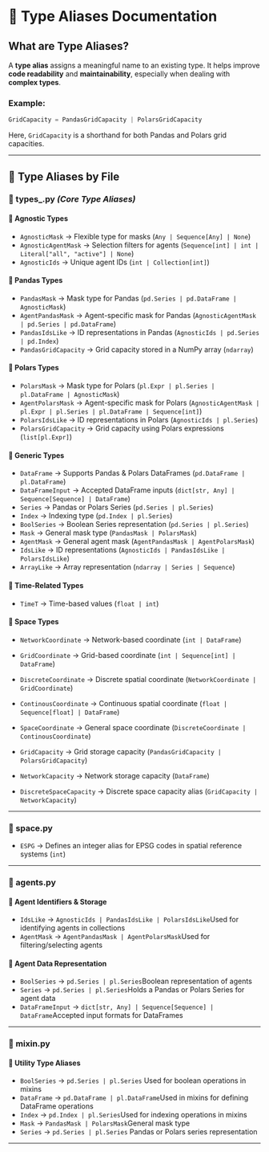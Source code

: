 # 📌 Type Aliases Documentation

## What are Type Aliases?

A **type alias** assigns a meaningful name to an existing type. It helps improve **code readability** and **maintainability**, especially when dealing with **complex types**.

### **Example:**

```python
GridCapacity = PandasGridCapacity | PolarsGridCapacity
```

Here, `GridCapacity` is a shorthand for both Pandas and Polars grid capacities.

---

## **📂 Type Aliases by File**

### **📁 types_.py** *(Core Type Aliases)*

#### **🔹 Agnostic Types**

- `AgnosticMask` → Flexible type for masks (`Any | Sequence[Any] | None`)
- `AgnosticAgentMask` → Selection filters for agents (`Sequence[int] | int | Literal["all", "active"] | None`)
- `AgnosticIds` → Unique agent IDs (`int | Collection[int]`)

#### **🔹 Pandas Types**

- `PandasMask` → Mask type for Pandas (`pd.Series | pd.DataFrame | AgnosticMask`)
- `AgentPandasMask` → Agent-specific mask for Pandas (`AgnosticAgentMask | pd.Series | pd.DataFrame`)
- `PandasIdsLike` → ID representations in Pandas (`AgnosticIds | pd.Series | pd.Index`)
- `PandasGridCapacity` → Grid capacity stored in a NumPy array (`ndarray`)

#### **🔹 Polars Types**

- `PolarsMask` → Mask type for Polars (`pl.Expr | pl.Series | pl.DataFrame | AgnosticMask`)
- `AgentPolarsMask` → Agent-specific mask for Polars (`AgnosticAgentMask | pl.Expr | pl.Series | pl.DataFrame | Sequence[int]`)
- `PolarsIdsLike` → ID representations in Polars (`AgnosticIds | pl.Series`)
- `PolarsGridCapacity` → Grid capacity using Polars expressions (`list[pl.Expr]`)

#### **🔹 Generic Types**

- `DataFrame` → Supports Pandas & Polars DataFrames (`pd.DataFrame | pl.DataFrame`)
- `DataFrameInput` → Accepted DataFrame inputs (`dict[str, Any] | Sequence[Sequence] | DataFrame`)
- `Series` → Pandas or Polars Series (`pd.Series | pl.Series`)
- `Index` → Indexing type (`pd.Index | pl.Series`)
- `BoolSeries` → Boolean Series representation (`pd.Series | pl.Series`)
- `Mask` → General mask type (`PandasMask | PolarsMask`)
- `AgentMask` → General agent mask (`AgentPandasMask | AgentPolarsMask`)
- `IdsLike` → ID representations (`AgnosticIds | PandasIdsLike | PolarsIdsLike`)
- `ArrayLike` → Array representation (`ndarray | Series | Sequence`)

#### **🔹 Time-Related Types**

- `TimeT` → Time-based values (`float | int`)

#### **🔹 Space Types**

- `NetworkCoordinate` → Network-based coordinate (`int | DataFrame`)
- `GridCoordinate` → Grid-based coordinate (`int | Sequence[int] | DataFrame`)
- `DiscreteCoordinate` → Discrete spatial coordinate (`NetworkCoordinate | GridCoordinate`)
- `ContinousCoordinate` → Continuous spatial coordinate (`float | Sequence[float] | DataFrame`)
- `SpaceCoordinate` → General space coordinate (`DiscreteCoordinate | ContinousCoordinate`)

- `GridCapacity` → Grid storage capacity (`PandasGridCapacity | PolarsGridCapacity`)
- `NetworkCapacity` → Network storage capacity (`DataFrame`)
- `DiscreteSpaceCapacity` → Discrete space capacity alias (`GridCapacity | NetworkCapacity`)

---

### **📁 space.py**

- `ESPG` → Defines an integer alias for EPSG codes in spatial reference systems (`int`)

---

### **📁 agents.py**

#### **🔹 Agent Identifiers & Storage**

- `IdsLike` → `AgnosticIds | PandasIdsLike | PolarsIdsLike`Used for identifying agents in collections
- `AgentMask` → `AgentPandasMask | AgentPolarsMask`Used for filtering/selecting agents

#### **🔹 Agent Data Representation**

- `BoolSeries` → `pd.Series | pl.Series`Boolean representation of agents
- `Series` → `pd.Series | pl.Series`Holds a Pandas or Polars Series for agent data
- `DataFrameInput` → `dict[str, Any] | Sequence[Sequence] | DataFrame`Accepted input formats for DataFrames

---

### **📁 mixin.py**

#### **🔹 Utility Type Aliases**

- `BoolSeries` → `pd.Series | pl.Series` Used for boolean operations in mixins
- `DataFrame` → `pd.DataFrame | pl.DataFrame`Used in mixins for defining DataFrame operations
- `Index` → `pd.Index | pl.Series`Used for indexing operations in mixins
- `Mask` → `PandasMask | PolarsMask`General mask type
- `Series` → `pd.Series | pl.Series` Pandas or Polars series representation

---
